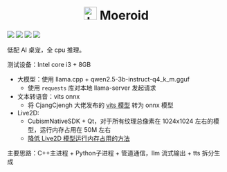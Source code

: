 <div align="center" style="padding-top: 10px">
    <h1>
        <img src="./Resources/16x16.ico" alt="koe" width="30px" height="30px">
        Moeroid
    </h1>
</div>

![](https://img.shields.io/badge/Qt-41CD52?logo=qt&logoColor=white)
![](https://img.shields.io/badge/OpenGL-5586A4?logo=opengl&logoColor=white&style=flat)
![](https://img.shields.io/badge/C++-00599C?logo=c%2B%2B)
![](https://img.shields.io/badge/CMake-064F8C?logo=cmake)

低配 AI 桌宠，全 cpu 推理。

测试设备：Intel core i3 + 8GB

* 大模型：使用 llama.cpp + qwen2.5-3b-instruct-q4_k_m.gguf
    * 使用 `requests` 库对本地 llama-server 发起请求
* 文本转语音：vits onnx
    * 将 CjangCjengh 大佬发布的 [vits 模型](https://sjtueducn-my.sharepoint.com/:u:/g/personal/cjang_cjengh_sjtu_edu_cn/EQ0IKHchgzZAt0E6GryW17EBsIlIkmby6BcO9FtoODjwNQ?e=5uzWtj) 转为 onnx 模型
* Live2D: 
    * CubismNativeSDK + Qt，对于所有纹理总像素在 1024x1024 左右的模型，运行内存占用在 50M 左右
    * [降低 Live2D 模型运行内存占用的方法](https://github.com/Arkueid/live2d-py/issues/47)


主要思路：C++主进程 + Python子进程 + 管道通信，llm 流式输出 + tts 拆分生成